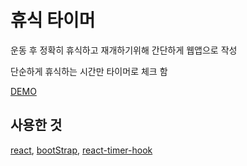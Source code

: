 # 휴식 타이머  

운동 후 정확히 휴식하고 재개하기위해 간단하게 웹앱으로 작성  

단순하게 휴식하는 시간만 타이머로 체크 함  

[DEMO](https://sleepyjun.com/timer/)

## 사용한 것  
[react](https://ko.reactjs.org/), [bootStrap](https://getbootstrap.com/docs/5.2/getting-started/introduction/), [react-timer-hook](https://github.com/amrlabib/react-timer-hook)